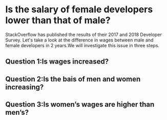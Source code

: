 # Is the salary of female developers lower than that of male?

StackOverflow has published the results of their 2017 and 2018 Developer Survey. Let's take a look at the difference in wages between male and female developers in 2 years.We will investigate this issue in three steps.
## Question 1:Is wages increased?
## Question 2:Is the bais of men and women increasing?
## Question 3:Is women’s wages are higher than men’s?

